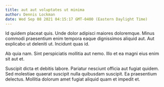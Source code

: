 ```yaml
---
title: aut aut voluptates ut minima
author: Dennis Lockman
date: Wed Sep 08 2021 04:15:17 GMT-0400 (Eastern Daylight Time)
---
```

Id quidem placeat quis. Unde dolor adipisci maiores doloremque. Minus commodi praesentium enim tempora eaque dignissimos aliquid aut. Aut explicabo ut deleniti ut. Incidunt quas id.

 Ab quia nam. Sint perspiciatis mollitia aut nemo. Illo et ea magni eius enim sit aut et.

 Suscipit dicta et debitis labore. Pariatur nesciunt officia aut fugiat quidem. Sed molestiae quaerat suscipit nulla quibusdam suscipit. Ea praesentium delectus. Mollitia dolorum amet fugiat aliquid quam et impedit et.